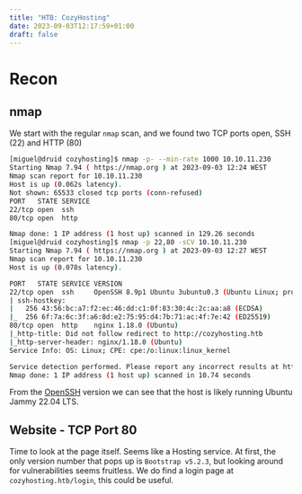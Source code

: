 ```yaml
---
title: "HTB: CozyHosting"
date: 2023-09-03T12:17:59+01:00
draft: false
---
```


# Recon
## nmap
We start with the regular `nmap` scan, and we found two TCP ports open, SSH (22) and HTTP (80)

```bash
[miguel@druid cozyhosting]$ nmap -p- --min-rate 1000 10.10.11.230
Starting Nmap 7.94 ( https://nmap.org ) at 2023-09-03 12:24 WEST
Nmap scan report for 10.10.11.230
Host is up (0.062s latency).
Not shown: 65533 closed tcp ports (conn-refused)
PORT   STATE SERVICE
22/tcp open  ssh
80/tcp open  http

Nmap done: 1 IP address (1 host up) scanned in 129.26 seconds
[miguel@druid cozyhosting]$ nmap -p 22,80 -sCV 10.10.11.230
Starting Nmap 7.94 ( https://nmap.org ) at 2023-09-03 12:27 WEST
Nmap scan report for 10.10.11.230
Host is up (0.078s latency).

PORT   STATE SERVICE VERSION
22/tcp open  ssh     OpenSSH 8.9p1 Ubuntu 3ubuntu0.3 (Ubuntu Linux; protocol 2.0)
| ssh-hostkey:
|   256 43:56:bc:a7:f2:ec:46:dd:c1:0f:83:30:4c:2c:aa:a8 (ECDSA)
|_  256 6f:7a:6c:3f:a6:8d:e2:75:95:d4:7b:71:ac:4f:7e:42 (ED25519)
80/tcp open  http    nginx 1.18.0 (Ubuntu)
|_http-title: Did not follow redirect to http://cozyhosting.htb
|_http-server-header: nginx/1.18.0 (Ubuntu)
Service Info: OS: Linux; CPE: cpe:/o:linux:linux_kernel

Service detection performed. Please report any incorrect results at https://nmap.org/submit/ .
Nmap done: 1 IP address (1 host up) scanned in 10.74 seconds
```

From the [OpenSSH](https://packages.ubuntu.com/search?suite=default&section=all&arch=any&keywords=openssh-server&searchon=names) version we can see that the host is likely running Ubuntu Jammy 22.04 LTS.


## Website - TCP Port 80
Time to look at the page itself. Seems like a Hosting service. At first, the only version number that pops up is `Bootstrap v5.2.3`, but looking around for vulnerabilities seems fruitless. We do find a login page at `cozyhosting.htb/login`, this could be useful.

